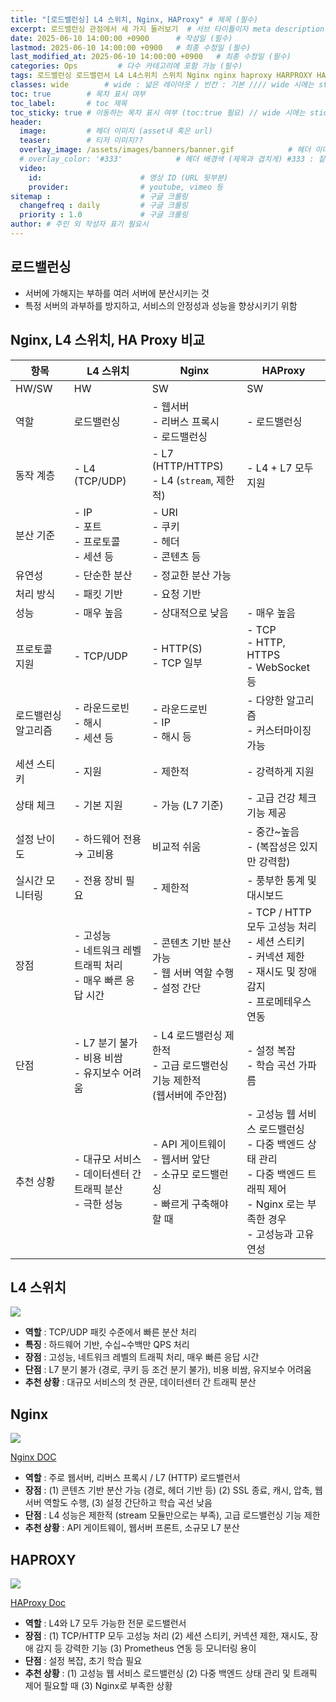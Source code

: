 ```yaml
---
title: "[로드밸런싱] L4 스위치, Nginx, HAProxy" # 제목 (필수)
excerpt: 로드밸런싱 관점에서 세 가지 둘러보기  # 서브 타이틀이자 meta description (필수)
date: 2025-06-10 14:00:00 +0900      # 작성일 (필수)
lastmod: 2025-06-10 14:00:00 +0900   # 최종 수정일 (필수)
last_modified_at: 2025-06-10 14:00:00 +0900   # 최종 수정일 (필수)
categories: Ops         # 다수 카테고리에 포함 가능 (필수)
tags: 로드밸런싱 로드밸런서 L4 L4스위치 스위치 Nginx nginx haproxy HARPROXY HAProxy                     # 태그 복수개 가능 (필수)
classes: wide        # wide : 넓은 레이아웃 / 빈칸 : 기본 //// wide 시에는 sticky toc 불가
toc: true        # 목차 표시 여부
toc_label:       # toc 제목
toc_sticky: true # 이동하는 목차 표시 여부 (toc:true 필요) // wide 시에는 sticky toc 불가
header: 
  image:         # 헤더 이미지 (asset내 혹은 url)
  teaser:        # 티저 이미지??
  overlay_image: /assets/images/banners/banner.gif            # 헤더 이미지 (제목과 겹치게)
  # overlay_color: '#333'            # 헤더 배경색 (제목과 겹치게) #333 : 짙은 회색 (필수)
  video:
    id:                      # 영상 ID (URL 뒷부분)
    provider:                # youtube, vimeo 등
sitemap :                    # 구글 크롤링
  changefreq : daily         # 구글 크롤링
  priority : 1.0             # 구글 크롤링
author: # 주인 외 작성자 표기 필요시
---
```

<!--postNo: 20250610_003-->


## 로드밸런싱  

- 서버에 가해지는 부하를 여러 서버에 분산시키는 것    
- 특정 서버의 과부하를 방지하고, 서비스의 안정성과 성능을 향상시키기 위함  

## Nginx, L4 스위치, HA Proxy 비교  

| 항목 | L4 스위치 | Nginx| HAProxy|
| ---- | -------- | ---- | ------ |
| HW/SW| HW | SW | SW |
| 역할 | 로드밸런싱| - 웹서버<br>- 리버스 프록시<br>- 로드밸런싱<br>| - 로드밸런싱|
| 동작 계층| - L4 (TCP/UDP) | - L7 (HTTP/HTTPS)<br>- L4 (`stream`, 제한적)| - L4 + L7 모두 지원|
| 분산 기준| - IP<br>- 포트<br>- 프로토콜<br>- 세션 등 | - URI<br>- 쿠키<br>- 헤더<br>- 콘텐츠 등 ||
| 유연성| - 단순한 분산 | - 정교한 분산 가능||
| 처리 방식| - 패킷 기반| - 요청 기반||
| 성능 | - 매우 높음| - 상대적으로 낮음 | - 매우 높음|
| 프로토콜 지원| - TCP/UDP| - HTTP(S)<br>- TCP 일부| - TCP<br>- HTTP, HTTPS<br>- WebSocket 등|
| 로드밸런싱 알고리즘 | - 라운드로빈<br>- 해시<br>- 세션 등| - 라운드로빈<br>- IP<br>- 해시 등| - 다양한 알고리즘<br>- 커스터마이징 가능|
| 세션 스티키 | - 지원 | - 제한적| - 강력하게 지원|
| 상태 체크| - 기본 지원| - 가능 (L7 기준) | - 고급 건강 체크 기능 제공 |
| 설정 난이도 | - 하드웨어 전용<br>→ 고비용 | 비교적 쉬움 | - 중간~높음<br>- (복잡성은 있지만 강력함)|
| 실시간 모니터링 | - 전용 장비 필요 | - 제한적| - 풍부한 통계 및 대시보드|
| 장점 | - 고성능<br>- 네트워크 레벨 트래픽 처리<br>- 매우 빠른 응답 시간 | - 콘텐츠 기반 분산 가능<br>- 웹 서버 역할 수행<br>- 설정 간단| - TCP / HTTP 모두 고성능 처리<br>- 세션 스티키<br>- 커넥션 제한<br>- 재시도 및 장애 감지<br>- 프로메테우스 연동 |
| 단점 | - L7 분기 불가<br>- 비용 비쌈<br>- 유지보수 어려움| - L4 로드밸런싱 제한적<br>- 고급 로드밸런싱 기능 제한적<br>(웹서버에 주안점)| - 설정 복잡<br>- 학습 곡선 가파름 |
| 추천 상황| - 대규모 서비스<br>- 데이터센터 간 트래픽 분산<br>- 극한 성능 | - API 게이트웨이<br>- 웹서버 앞단<br>- 소규모 로드밸런싱<br>- 빠르게 구축해야 할 때 | - 고성능 웹 서비스 로드밸런싱<br>- 다중 백엔드 상태 관리<br>- 다중 백엔드 트래픽 제어<br>- Nginx 로는 부족한 경우<br>- 고성능과 고유연성 |


## L4 스위치  

![](/assets/images/20250610_003_001.jpg)  

- **역할** : TCP/UDP 패킷 수준에서 빠른 분산 처리  
- **특징** : 하드웨어 기반, 수십~수백만 QPS 처리  
- **장점** : 고성능, 네트워크 레벨의 트래픽 처리, 매우 빠른 응답 시간  
- **단점** : L7 분기 불가 (경로, 쿠키 등 조건 분기 불가), 비용 비쌈, 유지보수 어려움  
- **추천 상황** : 대규모 서비스의 첫 관문, 데이터센터 간 트래픽 분산  


## Nginx  

![](/assets/images/20250610_003_002.jpg)  

[Nginx DOC](https://nginx.org/)  

- **역할** : 주로 웹서버, 리버스 프록시 / L7 (HTTP) 로드밸런서  
- **장점** : (1) 콘텐츠 기반 분산 가능 (경로, 헤더 기반 등) (2) SSL 종료, 캐시, 압축, 웹서버 역할도 수행, (3) 설정 간단하고 학습 곡선 낮음  
- **단점** : L4 성능은 제한적 (stream 모듈만으로는 부족), 고급 로드밸런싱 기능 제한  
- **추천 상황** : API 게이트웨이, 웹서버 프론트, 소규모 L7 분산  


## HAPROXY  

![](/assets/images/20250610_003_003.jpg)  

[HAProxy Doc](https://www.haproxy.org/)  

- **역할** : L4와 L7 모두 가능한 전문 로드밸런서  
- **장점** : (1) TCP/HTTP 모두 고성능 처리 (2) 세션 스티키, 커넥션 제한, 재시도, 장애 감지 등 강력한 기능 (3) Prometheus 연동 등 모니터링 용이  
- **단점** : 설정 복잡, 초기 학습 필요  
- **추천 상황** : (1) 고성능 웹 서비스 로드밸런싱 (2) 다중 백엔드 상태 관리 및 트래픽 제어 필요할 때 (3) Nginx로 부족한 상황
